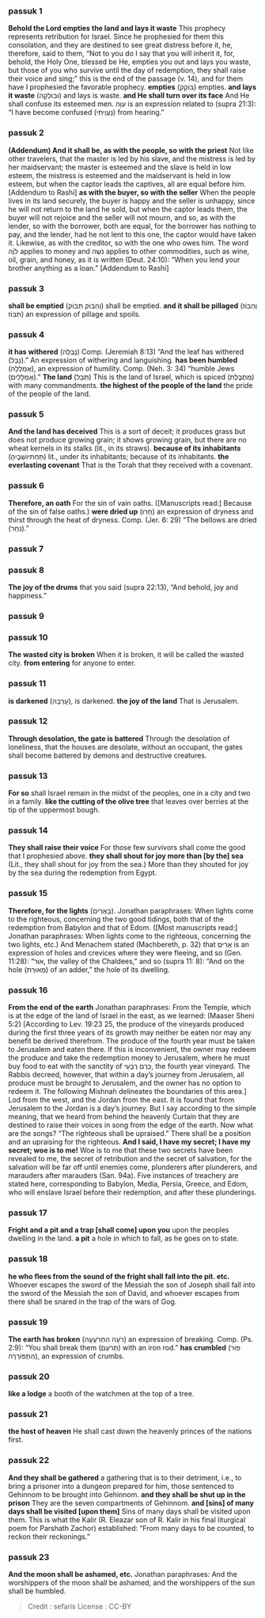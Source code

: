 
### passuk 1
<b>Behold the Lord empties the land and lays it waste</b> This prophecy represents retribution for Israel. Since he prophesied for them this consolation, and they are destined to see great distress before it, he, therefore, said to them, “Not to you do I say that you will inherit it, for, behold, the Holy One, blessed be He, empties you out and lays you waste, but those of you who survive until the day of redemption, they shall raise their voice and sing;” this is the end of the passage (v. 14), and for them have I prophesied the favorable prophecy.
<b>empties</b> (בּוֹקֵק) empties.
<b>and lays it waste</b> (וּבוֹלְקָה) and lays is waste.
<b>and He shall turn over its face</b> And He shall confuse its esteemed men. עִוָּה is an expression related to (supra 21:3): “I have become confused (נַעֲוֵיתִי) from hearing.”

### passuk 2
<b>(Addendum) And it shall be, as with the people, so with the priest</b> Not like other travelers, that the master is led by his slave, and the mistress is led by her maidservant; the master is esteemed and the slave is held in low esteem, the mistress is esteemed and the maidservant is held in low esteem, but when the captor leads the captives, all are equal before him. [Addendum to Rashi]
<b>as with the buyer, so with the seller</b> When the people lives in its land securely, the buyer is happy and the seller is unhappy, since he will not return to the land he sold, but when the captor leads them, the buyer will not rejoice and the seller will not mourn, and so, as with the lender, so with the borrower, both are equal, for the borrower has nothing to pay, and the lender, had he not lent to this one, the captor would have taken it. Likewise, as with the creditor, so with the one who owes him. The word לֹֹוֶה applies to money and נֹשֶה applies to other commodities, such as wine, oil, grain, and honey, as it is written (Deut. 24:10): “When you lend your brother anything as a loan.” [Addendum to Rashi]

### passuk 3
<b>shall be emptied</b> (וְהִבּוֹק תִּבּוֹק) shall be emptied.
<b>and it shall be pillaged</b> (וְהִבּוֹז תִּבּוֹז) an expression of pillage and spoils.

### passuk 4
<b>it has withered</b> (נָבְלָה) Comp. (Jeremiah 8:13) “And the leaf has withered (נָבֵל).” An expression of withering and languishing.
<b>has been humbled</b> (אֻמְלְלָה), an expression of humility. Comp. (Neh. 3: 34) “humble Jews (אֻמְלָלִים).”
<b>The land</b> (תֵּבֵל) This is the land of Israel, which is spiced (מְתֻבֶּלֶת) with many commandments.
<b>the highest of the people of the land</b> the pride of the people of the land.

### passuk 5
<b>And the land has deceived</b> This is a sort of deceit; it produces grass but does not produce growing grain; it shows growing grain, but there are no wheat kernels in its stalks (lit., in its straws).
<b>because of its inhabitants</b> (תַּחַתיוֹשְׁבֶיהָ) lit., under its inhabitants; because of its inhabitants.
<b>the everlasting covenant</b> That is the Torah that they received with a covenant.

### passuk 6
<b>Therefore, an oath</b> For the sin of vain oaths. ([Manuscripts read:] Because of the sin of false oaths.)
<b>were dried up</b> (חָרוּ) an expression of dryness and thirst through the heat of dryness. Comp. (Jer. 6: 29) “The bellows are dried (נִחַר).”

### passuk 7

### passuk 8
<b>The joy of the drums</b> that you said (supra 22:13), “And behold, joy and happiness.”

### passuk 9

### passuk 10
<b>The wasted city is broken</b> When it is broken, it will be called the wasted city.
<b>from entering</b> for anyone to enter.

### passuk 11
<b>is darkened</b> (עָרְבָה), is darkened.
<b>the joy of the land</b> That is Jerusalem.

### passuk 12
<b>Through desolation, the gate is battered</b> Through the desolation of loneliness, that the houses are desolate, without an occupant, the gates shall become battered by demons and destructive creatures.

### passuk 13
<b>For so</b> shall Israel remain in the midst of the peoples, one in a city and two in a family.
<b>like the cutting of the olive tree</b> that leaves over berries at the tip of the uppermost bough.

### passuk 14
<b>They shall raise their voice</b> For those few survivors shall come the good that I prophesied above.
<b>they shall shout for joy more than [by the] sea</b> (Lit., they shall shout for joy from the sea.) More than they shouted for joy by the sea during the redemption from Egypt.

### passuk 15
<b>Therefore, for the lights</b> (בָּאֻרִים). Jonathan paraphrases: When lights come to the righteous, concerning the two good tidings, both that of the redemption from Babylon and that of Edom. ([Most manuscripts read:] Jonathan paraphrases: When lights come to the righteous, concerning the two lights, etc.) And Menachem stated (Machbereth, p. 32) that אֻרִים is an expression of holes and crevices where they were fleeing, and so (Gen. 11:28): “אוּר, the valley of the Chaldees,” and so (supra 11: 8): “And on the hole (מְאוּרַת) of an adder,” the hole of its dwelling.

### passuk 16
<b>From the end of the earth</b> Jonathan paraphrases: From the Temple, which is at the edge of the land of Israel in the east, as we learned: (Maaser Sheni 5:2) [According to Lev. 19:23 25, the produce of the vineyards produced during the first three years of its growth may neither be eaten nor may any benefit be derived therefrom. The produce of the fourth year must be taken to Jerusalem and eaten there. If this is inconvenient, the owner may redeem the produce and take the redemption money to Jerusalem, where he must buy food to eat with the sanctity of כֶּרֶם רְבָעִי, the fourth year vineyard. The Rabbis decreed, however, that within a day’s journey from Jerusalem, all produce must be brought to Jerusalem, and the owner has no option to redeem it. The following Mishnah delineates the boundaries of this area.] Lod from the west, and the Jordan from the east. It is found that from Jerusalem to the Jordan is a day’s journey. But I say according to the simple meaning, that we heard from behind the heavenly Curtain that they are destined to raise their voices in song from the edge of the earth. Now what are the songs? “The righteous shall be upraised.” There shall be a position and an upraising for the righteous.
<b>And I said, I have my secret; I have my secret; woe is to me!</b> Woe is to me that these two secrets have been revealed to me, the secret of retribution and the secret of salvation, for the salvation will be far off until enemies come, plunderers after plunderers, and marauders after marauders (San. 94a). Five instances of treachery are stated here, corresponding to Babylon, Media, Persia, Greece, and Edom, who will enslave Israel before their redemption, and after these plunderings.

### passuk 17
<b>Fright and a pit and a trap [shall come] upon you</b> upon the peoples dwelling in the land.
<b>a pit</b> a hole in which to fall, as he goes on to state.

### passuk 18
<b>he who flees from the sound of the fright shall fall into the pit. etc.</b> Whoever escapes the sword of the Messiah the son of Joseph shall fall into the sword of the Messiah the son of David, and whoever escapes from there shall be snared in the trap of the wars of Gog.

### passuk 19
<b>The earth has broken</b> (רֹעָה הִתְרֹעֲעָה) an expression of breaking. Comp. (Ps. 2:9): “You shall break them (תְּרֹעֵם) with an iron rod.”
<b>has crumbled</b> (פּוֹר הִתְפּוֹרְרָה), an expression of crumbs.

### passuk 20
<b>like a lodge</b> a booth of the watchmen at the top of a tree.

### passuk 21
<b>the host of heaven</b> He shall cast down the heavenly princes of the nations first.

### passuk 22
<b>And they shall be gathered</b> a gathering that is to their detriment, i.e., to bring a prisoner into a dungeon prepared for him, those sentenced to Gehinnom to be brought into Gehinnom.
<b>and they shall be shut up in the prison</b> They are the seven compartments of Gehinnom.
<b>and [sins] of many days shall be visited [upon them]</b> Sins of many days shall be visited upon them. This is what the Kalir (R. Eleazar son of R. Kalir in his final liturgical poem for Parshath Zachor) established: “From many days to be counted, to reckon their reckonings.”

### passuk 23
<b>And the moon shall be ashamed, etc.</b> Jonathan paraphrases: And the worshippers of the moon shall be ashamed, and the worshippers of the sun shall be humbled.

>Credit : sefaris
>License : CC-BY